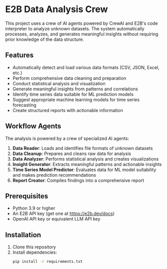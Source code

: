 # E2B Data Analysis Crew

This project uses a crew of AI agents powered by CrewAI and E2B's code interpreter to analyze unknown datasets. The system automatically processes, analyzes, and generates meaningful insights without requiring prior knowledge of the data structure.

## Features

- Automatically detect and load various data formats (CSV, JSON, Excel, etc.)
- Perform comprehensive data cleaning and preparation
- Conduct statistical analysis and visualization
- Generate meaningful insights from patterns and correlations
- Identify time series data suitable for ML prediction models
- Suggest appropriate machine learning models for time series forecasting
- Create structured reports with actionable information

## Workflow Agents

The analysis is powered by a crew of specialized AI agents:

1. **Data Reader**: Loads and identifies file formats of unknown datasets
2. **Data Cleanup**: Prepares and cleans raw data for analysis
3. **Data Analyzer**: Performs statistical analysis and creates visualizations
4. **Insight Generator**: Extracts meaningful patterns and actionable insights
5. **Time Series Model Predictor**: Evaluates data for ML model suitability and makes prediction recommendations
6. **Report Creator**: Compiles findings into a comprehensive report

## Prerequisites

- Python 3.9 or higher
- An E2B API key (get one at https://e2b.dev/docs)
- OpenAI API key or equivalent LLM API key

## Installation

1. Clone this repository
2. Install dependencies:
   ```bash
   pip install -r requirements.txt